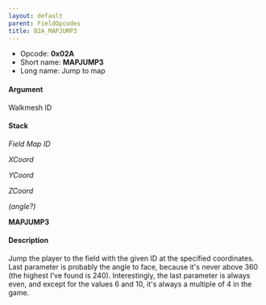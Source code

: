 ```yaml
---
layout: default
parent: FieldOpcodes
title: 02A_MAPJUMP3
---
```


-   Opcode: **0x02A**
-   Short name: **MAPJUMP3**
-   Long name: Jump to map

#### Argument

Walkmesh ID

#### Stack

  
*Field Map ID*

*XCoord*

*YCoord*

*ZCoord*

*(angle?)*

**MAPJUMP3**

#### Description

Jump the player to the field with the given ID at the specified coordinates. Last parameter is probably the angle to face, because it's never above 360 (the highest I've found is 240). Interestingly, the last parameter is always even, and except for the values 6 and 10, it's always a multiple of 4 in the game.
